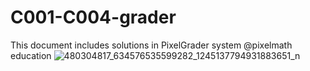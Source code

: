 # C001-C004-grader
This document includes solutions in PixelGrader system @pixelmath education
![480304817_634576535599282_1245137794931883651_n](https://github.com/user-attachments/assets/1ac78f3b-e5d5-40fa-bbd1-fc39b4fc8822)
